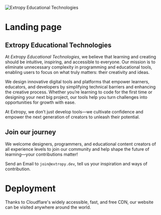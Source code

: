 ![Extropy Educational Technologies](https://fly.storage.tigris.dev/vite/images/extropy-logo-README.svg)

# Landing page

## Extropy Educational Technologies

At _Extropy Educational Technologies_, we believe that learning and creating should be intuitive, inspiring, and accessible to everyone. Our mission is to eliminate unnecessary complexity in programming and educational tools, enabling users to focus on what truly matters: their creativity and ideas.

We design innovative digital tools and platforms that empower learners, educators, and developers by simplifying technical barriers and enhancing the creative process. Whether you’re learning to code for the first time or designing your next big project, our tools help you turn challenges into opportunities for growth with ease.

At Extropy, we don’t just develop tools—we cultivate confidence and empower the next generation of creators to unleash their potential.

## Join our journey

We welcome designers, programmers, and educational content creators of all experience levels to join our community and help shape the future of learning—your contributions matter!

Send an Email to `join@extropy.dev`, tell us your inspiration and ways of contribution.

# Deployment

Thanks to Cloudflare's widely accessible, fast, and free CDN, our website can be visited anywhere around the world.
